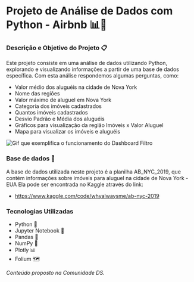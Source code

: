 # Projeto de Análise de Dados com Python - Airbnb 📊🐍


### Descrição e Objetivo do Projeto 📋

Este projeto consiste em uma análise de dados utilizando Python, explorando e visualizando informações a partir de uma base de dados específica.
Com esta análise respondemos algumas perguntas, como:

- Valor médio dos aluguéis na cidade de Nova York
- Nome das regiões
- Valor máximo de aluguel em Nova York
- Categoria dos imóveis cadastrados
- Quantos imóveis cadastrados
- Desvio Padrão e Média dos aluguéis
- Gráficos para visualização da região Imóveis x Valor Aluguel
- Mapa para visualizar os imóveis e aluguéis
  

![Gif que exemplifica o funcionamento do Dashboard Filtro](https://imgur.com/XmOVYxQ.gif)

 
### Base de dados 📂
A base de dados utilizada neste projeto é a planilha AB_NYC_2019, que contém informações sobre imóveis para aluguel na cidade de Nova York - EUA
Ela pode ser encontrada no Kaggle através do link: 
- https://www.kaggle.com/code/whyalwaysme/ab-nyc-2019


### Tecnologias Utilizadas
- Python 🐍
- Jupyter Notebook 📒
- Pandas 🐼
- NumPy 🧮
- Plotly 📊
- Folium 🗺️

 *Conteúdo proposto na Comunidade DS.*
